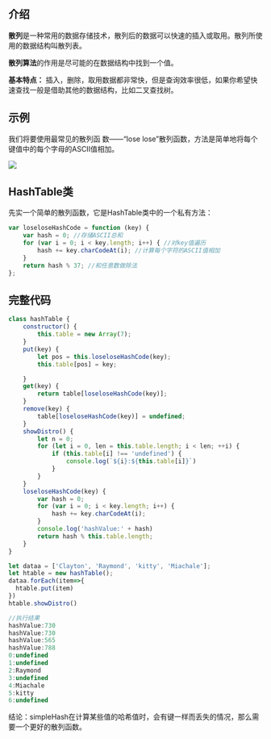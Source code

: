 ## 介绍

**散列**是一种常用的数据存储技术，散列后的数据可以快速的插入或取用。散列所使用的数据结构叫散列表。

**散列算法**的作用是尽可能的在数据结构中找到一个值。

**基本特点：** 插入，删除，取用数据都非常快，但是查询效率很低，如果你希望快速查找一般是借助其他的数据结构，比如二叉查找树。

## 示例

我们将要使用最常见的散列函 数——“lose lose”散列函数，方法是简单地将每个键值中的每个字母的ASCII值相加。

![](https://p3-juejin.byteimg.com/tos-cn-i-k3u1fbpfcp/4824b82551a64261a7320569215d17dc~tplv-k3u1fbpfcp-zoom-1.image)

## HashTable类

先实一个简单的散列函数，它是HashTable类中的一个私有方法：

```js
var loseloseHashCode = function (key) {
    var hash = 0; //存储ASCII总和
    for (var i = 0; i < key.length; i++) { //对key值遍历
        hash += key.charCodeAt(i); //计算每个字符的ASCII值相加
    }
    return hash % 37; //和任意数做除法
};
```

## 完整代码

```js
class hashTable {
    constructor() {
        this.table = new Array(7);
    }
    put(key) {
        let pos = this.loseloseHashCode(key);
        this.table[pos] = key;

    }
    get(key) {
        return table[loseloseHashCode(key)];
    }
    remove(key) {
        table[loseloseHashCode(key)] = undefined;
    }
    showDistro() {
        let n = 0;
        for (let i = 0, len = this.table.length; i < len; ++i) {
            if (this.table[i] !== 'undefined') {
                console.log(`${i}:${this.table[i]}`)
            }
        }
    }
    loseloseHashCode(key) {
        var hash = 0;
        for (var i = 0; i < key.length; i++) {
            hash += key.charCodeAt(i);
        }
        console.log('hashValue:' + hash)
        return hash % this.table.length;
    }
}

let dataa = ['Clayton', 'Raymond', 'kitty', 'Miachale'];
let htable = new hashTable();
dataa.forEach(item=>{
  htable.put(item)
})
htable.showDistro()

//执行结果
hashValue:730
hashValue:730
hashValue:565
hashValue:788
0:undefined
1:undefined
2:Raymond
3:undefined
4:Miachale
5:kitty
6:undefined
```

结论：simpleHash在计算某些值的哈希值时，会有键一样而丢失的情况，那么需要一个更好的散列函数。